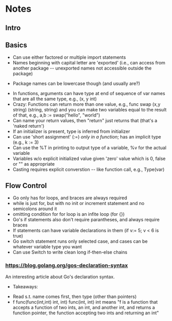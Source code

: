 # Notes

## Intro

## Basics
- Can use either factored or multiple import statements
- Names beginning with capital letter are 'exported' (i.e., can access from another package -- unexported names not accessible outside the package)
* Package names can be lowercase though (and usually are?)
- In functions, arguments can have type at end of sequence of var names that are all the same type, e.g., (x, y int) 
- Crazy: Functions can return more than one value, e.g., func swap (x,y string) (string, string) and you can make two variables equal to the result of that, e.g., a,b := swap("hello", "world")
- Can name your return values, then "return" just returns that (that's a 'naked return')
- If an initializer is present, type is inferred from initializer 
- Can use 'short assignment' (:=) *only in a function*; has an implicit type (e.g., k := 3)
- Can use the %T in printing to output type of a variable, %v for the actual variable
- Variables w/o explicit initialized value given 'zero' value which is 0, false or "" as appropriate
- Casting requires explicit converstion -- like function call, e.g., Type(var)

## Flow Control
- Go only has for loops, and braces are always required
- while is just for, but with no init or increment statement and no semicolons around it 
- omitting condition for for loop is an infite loop (for {})
- Go's if statements also don't require parantheses, and always require braces
- If statements can have variable declarations in them (if v:= 5; v < 6 is true)
- Go switch statement runs only selected case, and cases can be whatever variable type you want
- Can use Switch to write clean long if-then-else chains

### https://blog.golang.org/gos-declaration-syntax 
An interesting article about Go's declaration syntax. 
- Takeaways:
* Read s.t. name comes first, then type (other than pointers)
* f func(func(int,int) int, int) func(int, int) int means "f is a function that accepts a function of two ints, an int, and another int, and returns a function pointer, the function accepting two ints and returning an int"
 
